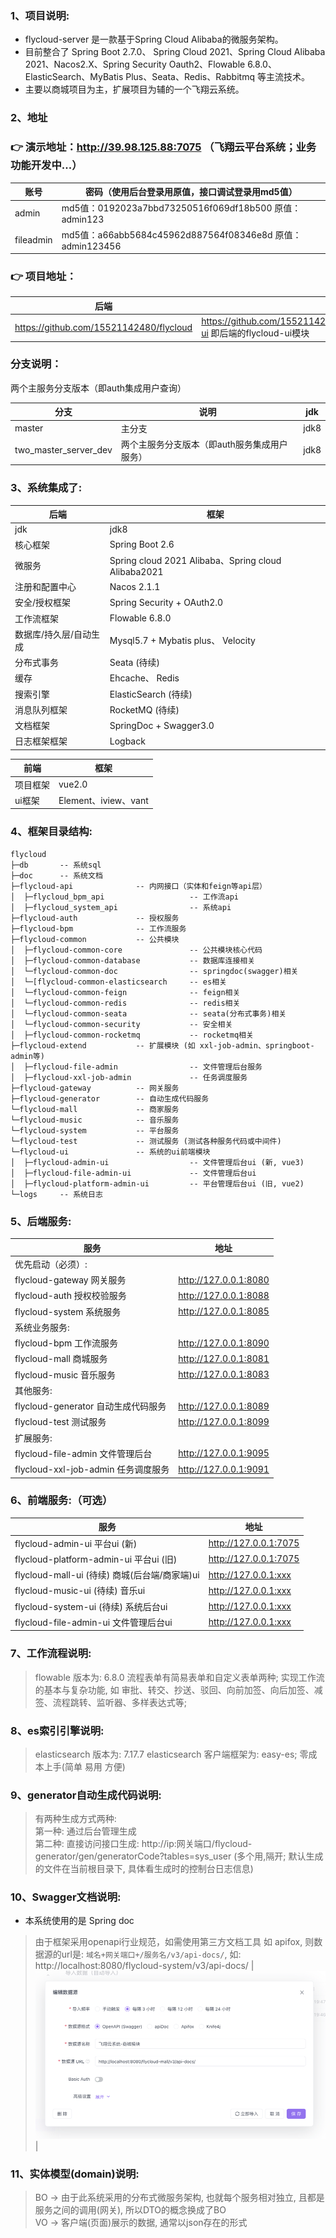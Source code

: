 
### 1、项目说明:
- flycloud-server 是一款基于Spring Cloud Alibaba的微服务架构。
- 目前整合了 Spring Boot 2.7.0、 Spring Cloud 2021、Spring Cloud Alibaba 2021、Nacos2.X、Spring Security Oauth2、Flowable 6.8.0、ElasticSearch、MyBatis Plus、Seata、Redis、Rabbitmq 等主流技术。
- 主要以商城项目为主，扩展项目为辅的一个飞翔云系统。


### 2、地址

### 👉 演示地址：http://39.98.125.88:7075  （飞翔云平台系统；业务功能开发中...）
| 账号        | 密码（使用后台登录用原值，接口调试登录用md5值）                            |
|-----------|------------------------------------------------------|
| admin     | md5值：0192023a7bbd73250516f069df18b500 原值：admin123    |
| fileadmin | md5值：a66abb5684c45962d887564f08346e8d 原值：admin123456 |


### 👉 项目地址：
| 后端                                        | 前端                                                                                |
|-------------------------------------------|-----------------------------------------------------------------------------------|
| https://github.com/15521142480/flycloud   | https://github.com/15521142480/flycloud/tree/master/flycloud-ui 即后端的flycloud-ui模块 |

### 分支说明：
 两个主服务分支版本（即auth集成用户查询）

| 分支                     | 说明                       | jdk               |
|------------------------|--------------------------|-------------------|
| master                 | 主分支                      | jdk8              |
| two_master_server_dev  | 两个主服务分支版本（即auth服务集成用户服务） | jdk8              |


### 3、系统集成了:

| 后端           | 框架                                                 |
|--------------|----------------------------------------------------|
| jdk          | jdk8                                               |
| 核心框架         | Spring Boot 2.6                                    |
| 微服务          | Spring cloud 2021 Alibaba、Spring cloud Alibaba2021 |
| 注册和配置中心      | Nacos 2.1.1                                        |
| 安全/授权框架      | Spring Security + OAuth2.0                         |
| 工作流框架        | Flowable 6.8.0                                     |
| 数据库/持久层/自动生成 | Mysql5.7 + Mybatis plus、 Velocity                  |
| 分布式事务        | Seata (待续)                                         |
| 缓存           | Ehcache、 Redis                                     |
| 搜索引擎         | ElasticSearch (待续)                                 |
| 消息队列框架       | RocketMQ (待续)                                      |
| 文档框架         | SpringDoc + Swagger3.0                             |
| 日志框架框架       | Logback                                            |


| 前端      | 框架                                                 |
|---------|----------------------------------------------------|
| 项目框架    | vue2.0                                             |
| ui框架    | Element、iview、vant                                 |


### 4、框架目录结构:
```
flycloud
├─db       -- 系统sql
├─doc      -- 系统文档
├─flycloud-api              -- 内网接口（实体和feign等api层）
│  ├─flycloud_bpm_api                   -- 工作流api
│  ├─flycloud_system_api                -- 系统api
├─flycloud-auth             -- 授权服务
├─flycloud-bpm              -- 工作流服务
├─flycloud-common           -- 公共模块
│  ├─flycloud-common-core               -- 公共模块核心代码
│  ├─flycloud-common-database           -- 数据库连接相关
│  └─flycloud-common-doc                -- springdoc(swagger)相关
│  └─[flycloud-common-elasticsearch     -- es相关
│  └─flycloud-common-feign              -- feign相关
│  └─flycloud-common-redis              -- redis相关
│  └─flycloud-common-seata              -- seata(分布式事务)相关
│  └─flycloud-common-security           -- 安全相关
│  ├─flycloud-common-rocketmq           -- rocketmq相关
├─flycloud-extend           -- 扩展模块 (如 xxl-job-admin、springboot-admin等)
│  ├─flycloud-file-admin                -- 文件管理后台服务
│  ├─flycloud-xxl-job-admin             -- 任务调度服务
├─flycloud-gateway          -- 网关服务
├─flycloud-generator        -- 自动生成代码服务
└─flycloud-mall             -- 商家服务
└─flycloud-music            -- 音乐服务
└─flycloud-system           -- 平台服务
└─flycloud-test             -- 测试服务 (测试各种服务代码或中间件)
└─flycloud-ui               -- 系统的ui前端模块
│  ├─flycloud-admin-ui                  -- 文件管理后台ui (新, vue3)
│  ├─flycloud-file-admin-ui             -- 文件管理后台ui
│  ├─flycloud-platform-admin-ui         -- 平台管理后台ui (旧, vue2)
└─logs     -- 系统日志 
```


### 5、后端服务:
| 服务                                | 地址                    |
|-----------------------------------|-----------------------|
| 优先启动（必须）:                         |
| flycloud-gateway     网关服务         | http://127.0.0.1:8080 |
| flycloud-auth        授权校验服务       | http://127.0.0.1:8088 |
| flycloud-system      系统服务         | http://127.0.0.1:8085 |
| 系统业务服务:                           |
| flycloud-bpm         工作流服务        | http://127.0.0.1:8090 |
| flycloud-mall        商城服务         | http://127.0.0.1:8081 |
| flycloud-music       音乐服务         | http://127.0.0.1:8083 |
| 其他服务:                             |
| flycloud-generator   自动生成代码服务     | http://127.0.0.1:8089 |
| flycloud-test        测试服务         | http://127.0.0.1:8099 |
| 扩展服务:                             |
| flycloud-file-admin   文件管理后台      | http://127.0.0.1:9095 |
| flycloud-xxl-job-admin     任务调度服务 | http://127.0.0.1:9091 |


### 6、前端服务:（可选）
| 服务                                        | 地址                    |
|-------------------------------------------|-----------------------|
| flycloud-admin-ui            平台ui (新)     | http://127.0.0.1:7075 |
| flycloud-platform-admin-ui   平台ui (旧)     | http://127.0.0.1:7075 |
| flycloud-mall-ui (待续)       商城(后台端/商家端)ui | http://127.0.0.1:xxx  |
| flycloud-music-ui (待续)      音乐ui          | http://127.0.0.1:xxx  |
| flycloud-system-ui (待续)     系统后台ui        | http://127.0.0.1:xxx  |
| flycloud-file-admin-ui   文件管理后台ui         | http://127.0.0.1:xxx  |


### 7、工作流程说明:
>   flowable 版本为: 6.8.0
>   流程表单有简易表单和自定义表单两种; 
>   实现工作流的基本与复杂功能, 如 审批、转交、抄送、驳回、向前加签、向后加签、减签、流程跳转、监听器、多样表达式等;


### 8、es索引引擎说明:
>   elasticsearch 版本为: 7.17.7
>   elasticsearch 客户端框架为: easy-es; 零成本上手(简单 易用 方便)


### 9、generator自动生成代码说明:
>   有两种生成方式两种:
>   <br> 第一种: 通过后台管理生成
>   <br> 第二种: 直接访问接口生成: http://ip:网关端口/flycloud-generator/gen/generatorCode?tables=sys_user  (多个用,隔开; 默认生成的文件在当前根目录下, 具体看生成时的控制台日志信息)


### 10、Swagger文档说明:
-  本系统使用的是 Spring doc
>  由于框架采用openapi行业规范，如需使用第三方文档工具 如 apifox, 则数据源的url是: `域名+网关端口+/服务名/v3/api-docs/`, 如: http://localhost:8080/flycloud-system/v3/api-docs/
> | ![输入图片说明](https://github.com/15521142480/flycloud/blob/7996bf17103b53774015b516e2c55edf13ee3cee/doc/swagger/img.png "屏幕截图") |


### 11、实体模型(domain)说明:
>   BO -> 由于此系统采用的分布式微服务架构, 也就每个服务相对独立, 且都是服务之间的调用(网关), 所以DTO的概念换成了BO
>   <br> VO -> 客户端(页面)展示的数据, 通常以json存在的形式


